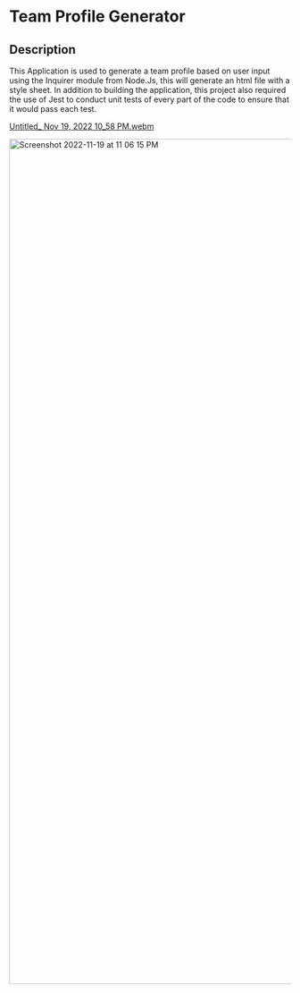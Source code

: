 # Team Profile Generator

## Description
This Application is used to generate a team profile based on user input using the Inquirer module from Node.Js, this will generate an html file with a style sheet. In addition to building the application, this project also required the use of Jest to conduct unit tests of every part of the code to ensure that it would pass each test.


[Untitled_ Nov 19, 2022 10_58 PM.webm](https://user-images.githubusercontent.com/103050228/202884857-e7c7741b-8447-49fb-ac0b-a3bd7bbc22bf.webm)

<img width="1512" alt="Screenshot 2022-11-19 at 11 06 15 PM" src="https://user-images.githubusercontent.com/103050228/202884923-b7c6028a-9227-4d28-a350-69d4386f73ac.png">
